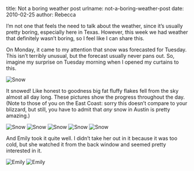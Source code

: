 title: Not a boring weather post
urlname: not-a-boring-weather-post
date: 2010-02-25
author: Rebecca

I&#x02bc;m not one that feels the need to talk about the weather, since
it&#x02bc;s usually pretty boring, especially here in Texas. However, this week
we had weather that definitely wasn&#x02bc;t boring, so I feel like I can share
this.

On Monday, it came to my attention that snow was forecasted for Tuesday. This
isn&#x02bc;t terribly unusual, but the forecast usually never pans out. So,
imagine my surprise on Tuesday morning when I opened my curtains to this.

<img src="{static}/images/2010-02-23-snow-01.jpg" alt="Snow" class="img-fluid rounded">

It snowed! Like honest to goodness big fat fluffy flakes fell from the sky
almost all day long. These pictures show the progress throughout the day. (Note
to those of you on the East Coast: sorry this doesn&#x02bc;t compare to your
blizzard, but still, you have to admit that *any* snow in Austin is pretty
amazing.)

<img src="{static}/images/2010-02-23-snow-02.jpg" alt="Snow" class="img-fluid rounded">

<img src="{static{/images/2010-02-23-snow-03.jpg" alt="Snow" class="img-fluid rounded">

<img src="{static}/images/2010-02-23-snow-04.jpg" alt="Snow" class="img-fluid rounded">

<img src="{static}/images/2010-02-23-snow-05.jpg" alt="Snow" class="img-fluid rounded">

<img src="{static}/images/2010-02-23-snow-06.jpg" alt="Snow" class="img-fluid rounded">

And Emily took it quite well. I didn&#x02bc;t take her out in it because it was
too cold, but she watched it from the back window and seemed pretty interested
in it.

<img src="{static}/images/2010-02-23-emily-01.jpg" alt="Emily" class="img-fluid rounded">

<img src="{static}/images/2010-02-23-emily-02.jpg" alt="Emily" class="img-fluid rounded">
